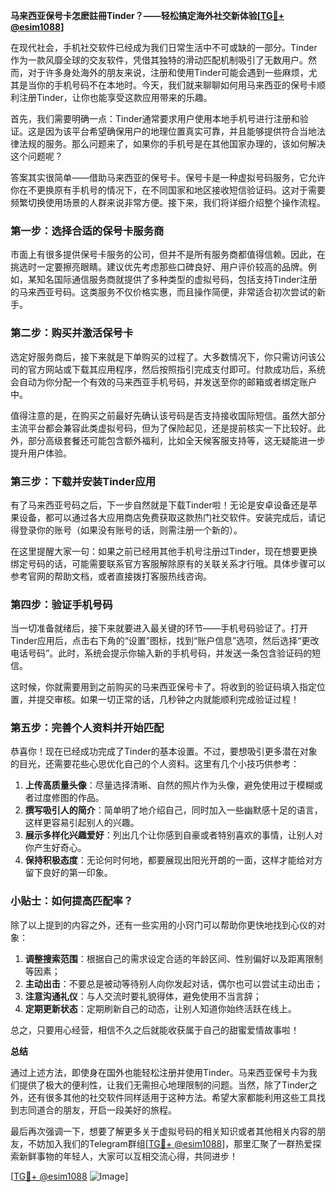 **马来西亚保号卡怎麽註冊Tinder？——轻松搞定海外社交新体验[[TG💪+ @esim1088](https://t.me/s/esim1088)]**

在现代社会，手机社交软件已经成为我们日常生活中不可或缺的一部分。Tinder作为一款风靡全球的交友软件，凭借其独特的滑动匹配机制吸引了无数用户。然而，对于许多身处海外的朋友来说，注册和使用Tinder可能会遇到一些麻烦，尤其是当你的手机号码不在本地时。今天，我们就来聊聊如何用马来西亚的保号卡顺利注册Tinder，让你也能享受这款应用带来的乐趣。

首先，我们需要明确一点：Tinder通常要求用户使用本地手机号进行注册和验证。这是因为该平台希望确保用户的地理位置真实可靠，并且能够提供符合当地法律法规的服务。那么问题来了，如果你的手机号是在其他国家办理的，该如何解决这个问题呢？

答案其实很简单——借助马来西亚的保号卡。保号卡是一种虚拟号码服务，它允许你在不更换原有手机号的情况下，在不同国家和地区接收短信验证码。这对于需要频繁切换使用场景的人群来说非常方便。接下来，我们将详细介绍整个操作流程。

### 第一步：选择合适的保号卡服务商

市面上有很多提供保号卡服务的公司，但并不是所有服务商都值得信赖。因此，在挑选时一定要擦亮眼睛。建议优先考虑那些口碑良好、用户评价较高的品牌。例如，某知名国际通信服务商就提供了多种类型的虚拟号码，包括支持Tinder注册的马来西亚号码。这类服务不仅价格实惠，而且操作简便，非常适合初次尝试的新手。

### 第二步：购买并激活保号卡

选定好服务商后，接下来就是下单购买的过程了。大多数情况下，你只需访问该公司的官方网站或下载其应用程序，然后按照指引完成支付即可。付款成功后，系统会自动为你分配一个有效的马来西亚手机号码，并发送至你的邮箱或者绑定账户中。

值得注意的是，在购买之前最好先确认该号码是否支持接收国际短信。虽然大部分主流平台都会兼容此类虚拟号码，但为了保险起见，还是提前核实一下比较好。此外，部分高级套餐还可能包含额外福利，比如全天候客服支持等，这无疑能进一步提升用户体验。

### 第三步：下载并安装Tinder应用

有了马来西亚号码之后，下一步自然就是下载Tinder啦！无论是安卓设备还是苹果设备，都可以通过各大应用商店免费获取这款热门社交软件。安装完成后，请记得登录你的账号（如果没有账号的话，则需注册一个新的）。

在这里提醒大家一句：如果之前已经用其他手机号注册过Tinder，现在想要更换绑定号码的话，可能需要联系官方客服解除原有的关联关系才行哦。具体步骤可以参考官网的帮助文档，或者直接拨打客服热线咨询。

### 第四步：验证手机号码

当一切准备就绪后，接下来就要进入最关键的环节——手机号码验证了。打开Tinder应用后，点击右下角的“设置”图标，找到“账户信息”选项，然后选择“更改电话号码”。此时，系统会提示你输入新的手机号码，并发送一条包含验证码的短信。

这时候，你就需要用到之前购买的马来西亚保号卡了。将收到的验证码填入指定位置，并提交审核。如果一切正常的话，几秒钟之内就能顺利完成验证过程！

### 第五步：完善个人资料并开始匹配

恭喜你！现在已经成功完成了Tinder的基本设置。不过，要想吸引更多潜在对象的目光，还需要花些心思优化自己的个人资料。这里有几个小技巧供参考：

1. **上传高质量头像**：尽量选择清晰、自然的照片作为头像，避免使用过于模糊或者过度修图的作品。
2. **撰写吸引人的简介**：简单明了地介绍自己，同时加入一些幽默感十足的语言，这样更容易引起别人的兴趣。
3. **展示多样化兴趣爱好**：列出几个让你感到自豪或者特别喜欢的事情，让别人对你产生好奇心。
4. **保持积极态度**：无论何时何地，都要展现出阳光开朗的一面，这样才能给对方留下良好的第一印象。

### 小贴士：如何提高匹配率？

除了以上提到的内容之外，还有一些实用的小窍门可以帮助你更快地找到心仪的对象：

1. **调整搜索范围**：根据自己的需求设定合适的年龄区间、性别偏好以及距离限制等因素；
2. **主动出击**：不要总是被动等待别人向你发起对话，偶尔也可以尝试主动出击；
3. **注意沟通礼仪**：与人交流时要礼貌得体，避免使用不当言辞；
4. **定期更新状态**：定期刷新自己的动态，让别人知道你始终活跃在线上。

总之，只要用心经营，相信不久之后就能收获属于自己的甜蜜爱情故事啦！

**总结**

通过上述方法，即使身在国外也能轻松注册并使用Tinder。马来西亚保号卡为我们提供了极大的便利性，让我们无需担心地理限制的问题。当然，除了Tinder之外，还有很多其他的社交软件同样适用于这种方法。希望大家都能利用这些工具找到志同道合的朋友，开启一段美好的旅程。

最后再次强调一下，想要了解更多关于虚拟号码的相关知识或者其他相关内容的朋友，不妨加入我们的Telegram群组[[TG💪+ @esim1088](https://t.me/s/esim1088)]，那里汇聚了一群热爱探索新鲜事物的年轻人，大家可以互相交流心得，共同进步！

[[TG💪+ @esim1088](https://t.me/s/esim1088) ![Image](https://i.postimg.cc/4NQfJmqS/Snipaste-2025-05-13-00-14-12.png)]